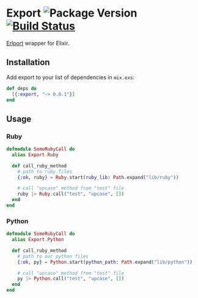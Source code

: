 # Export ![Package Version](https://img.shields.io/hexpm/v/export.svg) [![Build Status](https://travis-ci.org/fazibear/export.svg?branch=master)](https://travis-ci.org/fazibear/export)


[Erlport](http://erlport.org/) wrapper for Elixir.

## Installation

Add export to your list of dependencies in `mix.exs`:

```elixir
def deps do
  [{:export, "~> 0.0.1"}]
end
```

## Usage

### Ruby

```elixir
defmodule SomeRubyCall do
  alias Export.Ruby

  def call_ruby_method
    # path to ruby files
    {:ok, ruby} = Ruby.start(ruby_lib: Path.expand("lib/ruby"))

    # call "upcase" method from "test" file
    ruby |> Ruby.call("test", "upcase", [])
  end
end
```

### Python

```elixir
defmodule SomeRubyCall do
  alias Export.Python

  def call_ruby_method
    # path to our python files
    {:ok, py} = Python.start(python_path: Path.expand("lib/python"))

    # call "upcase" method from "test" file
    py |> Python.call("test", "upcase", [])
  end
end
```
